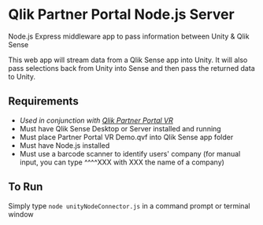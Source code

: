 # Qlik Partner Portal Node.js Server
Node.js Express middleware app to pass information between Unity &amp; Qlik Sense

This web app will stream data from a Qlik Sense app into Unity. It will also pass selections back from Unity into Sense and then pass the returned data to Unity.

## Requirements
- *Used in conjunction with  [Qlik Partner Portal VR](https://github.com/ImmersiveAnalytics/QlikPartnerPortalVR)*
- Must have Qlik Sense Desktop or Server installed and running
- Must place Partner Portal VR Demo.qvf into Qlik Sense app folder
- Must have Node.js installed
- Must use a barcode scanner to identify users' company (for manual input, you can type ^^^^XXX with XXX the name of a company)

## To Run
Simply type `node unityNodeConnector.js` in a command prompt or terminal window
